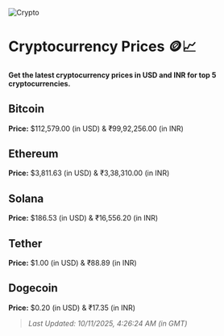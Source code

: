 
![Crypto](https://www.techguide.com.au/wp-content/uploads/2020/11/crypto3.jpeg)

# Cryptocurrency Prices 🪙📈

#### Get the latest cryptocurrency prices in USD and INR for top 5 cryptocurrencies.

## Bitcoin

**Price:** $112,579.00 (in USD) & ₹99,92,256.00 (in INR)

## Ethereum

**Price:** $3,811.63 (in USD) & ₹3,38,310.00 (in INR)

## Solana

**Price:** $186.53 (in USD) & ₹16,556.20 (in INR)

## Tether

**Price:** $1.00 (in USD) & ₹88.89 (in INR)

## Dogecoin

**Price:** $0.20 (in USD) & ₹17.35 (in INR)

> _Last Updated: 10/11/2025, 4:26:24 AM (in GMT)_
